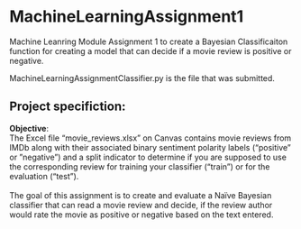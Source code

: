 # MachineLearningAssignment1
 Machine Leanring Module Assignment 1 to create a Bayesian Classificaiton function for creating a model that can decide if a movie review is positive or negative.

MachineLearningAssignmentClassifier.py is the file that was submitted.

## Project specifiction:<br />
**Objective**:<br />
The Excel file “movie_reviews.xlsx” on Canvas contains movie reviews from IMDb along with 
their associated binary sentiment polarity labels (“positive” or ”negative”) and a split 
indicator to determine if you are supposed to use the corresponding review for training your 
classifier (“train”) or for the evaluation (“test”).<br />
<br />
The goal of this assignment is to create and evaluate a Naïve Bayesian classifier that can 
read a movie review and decide, if the review author would rate the movie as positive or 
negative based on the text entered.<br />
